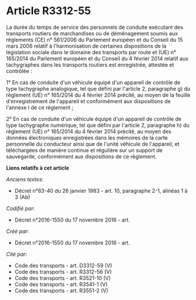 # Article R3312-55

La durée du temps de service des personnels de conduite exécutant des transports routiers de marchandises ou de déménagement
soumis aux règlements (CE) n° 561/2006 du Parlement européen et du Conseil du 15 mars 2006 relatif à l'harmonisation de
certaines dispositions de la législation sociale dans le domaine des transports par route et (UE) n° 165/2014 du Parlement
européen et du Conseil du 4 février 2014 relatif aux tachygraphes dans les transports routiers est enregistrée, attestée et
contrôlée :

1° En cas de conduite d'un véhicule équipé d'un appareil de contrôle de type tachygraphe analogique, tel que défini par
l'article 2, paragraphe g) du règlement (UE) n° 165/2014 du 4 février 2014 précité, au moyen de la feuille d'enregistrement
de l'appareil et conformément aux dispositions de l'annexe I de ce règlement ;

2° En cas de conduite d'un véhicule équipé d'un appareil de contrôle de type tachygraphe numérique, tel que défini par
l'article 2, paragraphe h) du règlement (UE) n° 165/2014 du 4 février 2014 précité, au moyen des données électroniques
enregistrées dans les mémoires de la carte personnelle du conducteur ainsi que de l'unité véhicule de l'appareil, et
téléchargées de manière continue et régulière sur un support de sauvegarde, conformément aux dispositions de ce règlement.

**Liens relatifs à cet article**

_Anciens textes_:

  - Décret n°83-40 du 26 janvier 1983 - art. 10, paragraphe 2-1, alinéas 1 à 3  (Ab)

_Codifié par_:

  - Décret n°2016-1550 du 17 novembre 2016 - art.

_Créé par_:

  - Décret n°2016-1550 du 17 novembre 2016 - art.

_Cité par_:

  - Code des transports - art. D3312-59 (V)
  - Code des transports - art. R3312-56 (V)
  - Code des transports - art. R3521-10 (V)
  - Code des transports - art. R3541-1 (V)
  - Code des transports - art. R3551-2 (V)
